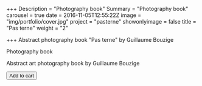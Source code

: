 +++
Description = "Photography book"
Summary = "Photography book"
carousel = true
date = 2016-11-05T12:55:22Z
image = "img/portfolio/cover.jpg"
project = "pasterne"
showonlyimage = false
title = "Pas terne"
weight = "2"

+++
Abstract photography book "Pas terne" by Guillaume Bouzige
<!--more-->

Photography book

Abstract art photography book by Guillaume Bouzige

<button
      class="snipcart-add-item buy-button"
      data-item-id="{{ .id }}"
      data-item-name="{{ .name }}"
      data-item-price="{{ .price }}"
      data-item-url="{{ .product_url }}"
      data-item-description="{{ .description }}">
      Add to cart
</button>